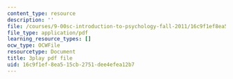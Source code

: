 ```yaml
---
content_type: resource
description: ''
file: /courses/9-00sc-introduction-to-psychology-fall-2011/16c9f1ef8ea515cb2751dee4efea12b7_Qw4SkvZ03cc.pdf
file_type: application/pdf
learning_resource_types: []
ocw_type: OCWFile
resourcetype: Document
title: 3play pdf file
uid: 16c9f1ef-8ea5-15cb-2751-dee4efea12b7
---
```

